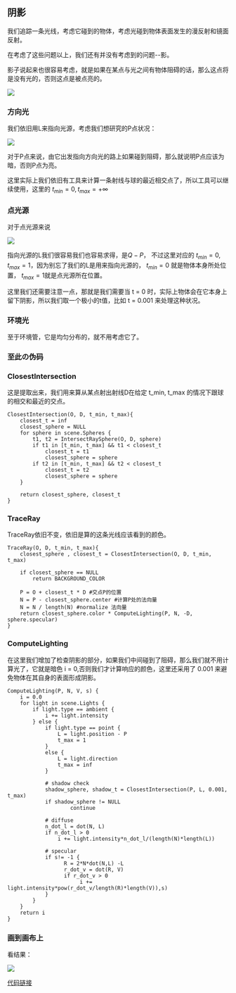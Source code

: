 
## 阴影

我们追踪一条光线，考虑它碰到的物体，考虑光碰到物体表面发生的漫反射和镜面反射。

在考虑了这些问题以上，我们还有并没有考虑到的问题--影。


影子说起来也很容易考虑，就是如果在某点与光之间有物体阻碍的话，那么这点将是没有光的，否则这点是被点亮的。

![](images/shadow.png)

### 方向光

我们依旧用L来指向光源，考虑我们想研究的P点状况：

![](images/directional_shadow.png)

对于P点来说，由它出发指向方向光的路上如果碰到阻碍，那么就说明P点应该为暗，否则P点为亮。

这里实际上我们依旧有工具来计算一条射线与球的最近相交点了，所以工具可以继续使用，这里的 $t_{min} = 0, t_{max} = +∞$
 
 
### 点光源
 
对于点光源来说

![](images/point_shadow.png)

指向光源的L我们很容易我们也容易求得，是$Q - P$， 不过这里对应的 $t_{min} = 0, t_{max} = 1$，因为别忘了我们的L是用来指向光源的， $t_{min} = 0$ 就是物体本身所处位置， $t_{max} = 1$就是点光源所在位置。

这里我们还需要注意一点，那就是我们需要当 t = 0 时，实际上物体会在它本身上留下阴影，所以我们取一个极小的t值，比如 t = 0.001 来处理这种状况。


### 环境光

至于环境管，它是均匀分布的，就不用考虑它了。


### 至此の伪码


### ClosestIntersection

这是提取出来，我们用来算从某点射出射线D在给定 t_min, t_max 的情况下跟球的相交和最近的交点。

```
ClosestIntersection(O, D, t_min, t_max){
	closest_t = inf
	closest_sphere = NULL
	for sphere in scene.Spheres {
		t1, t2 = IntersectRaySphere(O, D, sphere)
		if t1 in [t_min, t_max] && t1 < closest_t
			closest_t = t1
			closest_sphere = sphere
		if t2 in [t_min, t_max] && t2 < closest_t
			closest_t = t2
			closest_sphere = sphere
	}

	return closest_sphere, closest_t 
}
```

### TraceRay

TraceRay依旧不变，依旧是算的这条光线应该看到的颜色。

```
TraceRay(O, D, t_min, t_max){
	closest_sphere , closest_t = ClosestIntersection(O, D, t_min, t_max)
	
	if closest_sphere == NULL
		return BACKGROUND_COLOR
	
	P = O + closest_t * D #交点P的位置
	N = P - closest_sphere.center #计算P处的法向量
	N = N / length(N) #normalize 法向量
	return closest_sphere.color * ComputeLighting(P, N, -D, sphere.specular)
}
```

### ComputeLighting

在这里我们增加了检查阴影的部分，如果我们中间碰到了阻碍，那么我们就不用计算光了，它就是暗色 i = 0,否则我们才计算响应的颜色，这里还采用了 0.001 来避免物体在其自身的表面形成阴影。
 
```
ComputeLighting(P, N, V, s) {
    i = 0.0
    for light in scene.Lights {
        if light.type == ambient {
            i += light.intensity
        } else {
            if light.type == point {
                L = light.position - P
                t_max = 1
            }
            else {
                L = light.direction
                t_max = inf   
            }
            
            # shadow check
            shadow_sphere, shadow_t = ClosestIntersection(P, L, 0.001, t_max)
            if shadow_sphere != NULL
            		continue
            
            # diffuse
            n_dot_l = dot(N, L)
            if n_dot_l > 0
                i += light.intensity*n_dot_l/(length(N)*length(L))
            
            # specular
            if s!= -1 {
            	  R = 2*N*dot(N,L) -L 
            	  r_dot_v = dot(R, V)
            	  if r_dot_v > 0
            	  	   i += light.intensity*pow(r_dot_v/length(R)*length(V)),s)
            }  
        }
    }
    return i
}
```

### 画到画布上


看结果：

![](images/raytracying04.png)


[代码链接](code/raytracying04.py)

